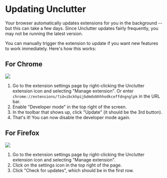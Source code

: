 # Updating Unclutter

Your browser automatically updates extensions for you in the background -- but this can take a few days.
Since Unclutter updates fairly frequently, you may not be running the latest version.

You can manually trigger the extension to update if you want new features to work immediately. Here's how this works:

## For Chrome

![](./media/chrome-update.png)

1. Go to the extension settings page by right-clicking the Unclutter extension icon and selecting "Manage extension". Or enter `chrome://extensions/?id=ibckhpijbdmdobhhhodkceffdngnglpk` in the URL bar.
2. Enable "Developer mode" in the top right of the screen.
3. In the toolbar that shows up, click "Update" (it should be the 3rd button).
4. That's it! You can now disable the developer mode again.


## For Firefox

![](./media/firefox-update.png)

1. Go to the extension settings page by right-clicking the Unclutter extension icon and selecting "Manage extension".
2. Click on the settings icon in the top right of the page.
3. Click "Check for updates", which should be in the first row.
